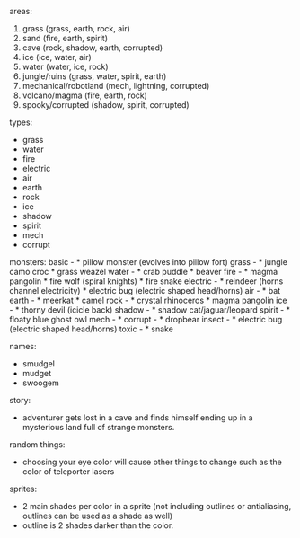 areas:
1. grass (grass, earth, rock, air)
2. sand (fire, earth, spirit)
3. cave (rock, shadow, earth, corrupted)
4. ice (ice, water, air)
5. water (water, ice, rock)
6. jungle/ruins (grass, water, spirit, earth)
7. mechanical/robotland (mech, lightning, corrupted)
8. volcano/magma (fire, earth, rock)
9. spooky/corrupted (shadow, spirit, corrupted)

types:
* grass
* water
* fire
* electric
* air
* earth
* rock
* ice
* shadow
* spirit
* mech
* corrupt

monsters:
basic -
	* pillow monster (evolves into pillow fort)
grass -
	* jungle camo croc
	* grass weazel
water -
	* crab puddle
	* beaver
fire -
	* magma pangolin
	* fire wolf (spiral knights)
	* fire snake
electric -
	* reindeer (horns channel electricity)
	* electric bug (electric shaped head/horns)
air -
	* bat
earth -
	* meerkat
	* camel
rock -
	* crystal rhinoceros
	* magma pangolin
ice -
	* thorny devil (icicle back)
shadow -
	* shadow cat/jaguar/leopard
spirit -
	* floaty blue ghost owl
mech -
	*
corrupt -
	* dropbear
insect - 
	* electric bug (electric shaped head/horns)
toxic - 
	* snake

names:
* smudgel
* mudget
* swoogem

story:
* adventurer gets lost in a cave and finds himself ending up in a mysterious land full of strange monsters.

random things:
* choosing your eye color will cause other things to change such as the color of teleporter lasers

sprites:
* 2 main shades per color in a sprite (not including outlines or antialiasing, outlines can be used as a shade as well)
* outline is 2 shades darker than the color.